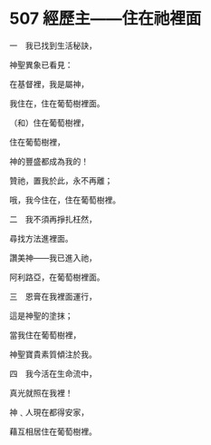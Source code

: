 # 507 經歷主——住在祂裡面

一　我已找到生活秘訣，

神聖異象已看見：

在基督裡，我是屬神，

我住在，住在葡萄樹裡面。

（和）住在葡萄樹裡，

住在葡萄樹裡，

神的豐盛都成為我的！

贊祂，置我於此，永不再離；

哦，我今住在，住在葡萄樹裡。

二　我不須再掙扎枉然，

尋找方法進裡面。

讚美神——我已進入祂，

阿利路亞，在葡萄樹裡面。

三　恩膏在我裡面運行，

這是神聖的塗抹；

當我住在葡萄樹裡，

神聖寶貴素質傾注於我。

四　我今活在生命流中，

真光就照在我裡！

神﹑人現在都得安家，

藉互相居住在葡萄樹裡。

